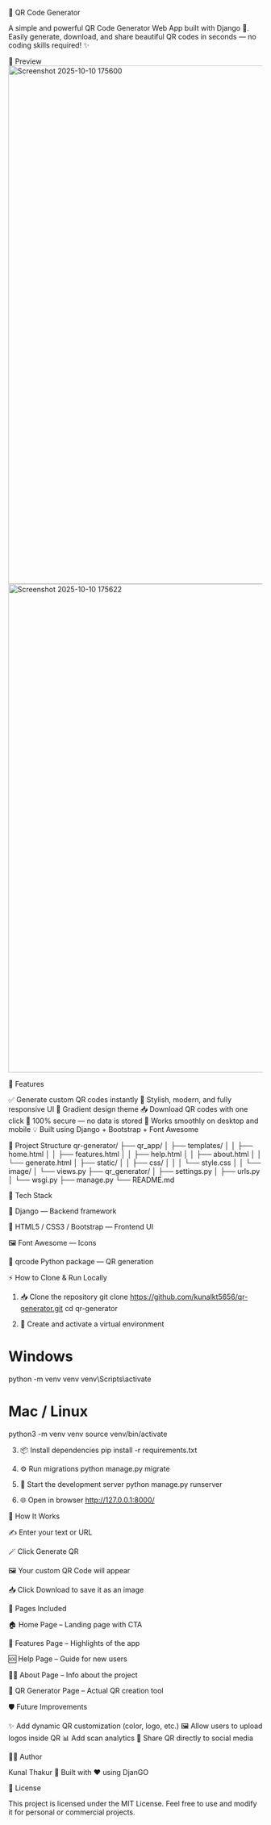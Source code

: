 🚀 QR Code Generator

A simple and powerful QR Code Generator Web App built with Django 🐍.
Easily generate, download, and share beautiful QR codes in seconds — no coding skills required! ✨

📸 Preview
<img width="1919" height="1028" alt="Screenshot 2025-10-10 175600" src="https://github.com/user-attachments/assets/c2b20c74-ab82-48f1-b79f-14e717be3b77" />
<img width="1919" height="969" alt="Screenshot 2025-10-10 175622" src="https://github.com/user-attachments/assets/048c8b96-b7b3-4337-a698-b56de0062bc8" />



🧠 Features

✅ Generate custom QR codes instantly
🎨 Stylish, modern, and fully responsive UI
🧭 Gradient design theme
📥 Download QR codes with one click
🔐 100% secure — no data is stored
📱 Works smoothly on desktop and mobile
💡 Built using Django + Bootstrap + Font Awesome

📂 Project Structure
qr-generator/
├── qr_app/
│   ├── templates/
│   │   ├── home.html
│   │   ├── features.html
│   │   ├── help.html
│   │   ├── about.html
│   │   └── generate.html
│   ├── static/
│   │   ├── css/
│   │   │   └── style.css
│   │   └── image/
│   └── views.py
├── qr_generator/
│   ├── settings.py
│   ├── urls.py
│   └── wsgi.py
├── manage.py
└── README.md

🧰 Tech Stack

🐍 Django — Backend framework

🧭 HTML5 / CSS3 / Bootstrap — Frontend UI

🖼️ Font Awesome — Icons

🧠 qrcode Python package — QR generation

⚡ How to Clone & Run Locally
1. 📥 Clone the repository
git clone https://github.com/kunalkt5656/qr-generator.git
cd qr-generator

2. 🐍 Create and activate a virtual environment
# Windows
python -m venv venv
venv\Scripts\activate

# Mac / Linux
python3 -m venv venv
source venv/bin/activate

3. 📦 Install dependencies
pip install -r requirements.txt

4. ⚙️ Run migrations
python manage.py migrate

5. 🚀 Start the development server
python manage.py runserver

6. 🌐 Open in browser
http://127.0.0.1:8000/

🧪 How It Works

✍️ Enter your text or URL

🪄 Click Generate QR

🖼️ Your custom QR Code will appear

📥 Click Download to save it as an image

🌟 Pages Included

🏠 Home Page – Landing page with CTA

🧭 Features Page – Highlights of the app

🆘 Help Page – Guide for new users

🧑‍💻 About Page – Info about the project

📸 QR Generator Page – Actual QR creation tool

🛡️ Future Improvements

✨ Add dynamic QR customization (color, logo, etc.)
🖼️ Allow users to upload logos inside QR
📊 Add scan analytics
📲 Share QR directly to social media

🧑‍💻 Author

Kunal Thakur
📍 Built with ❤️ using DjanGO

📜 License

This project is licensed under the MIT License.
Feel free to use and modify it for personal or commercial projects.
